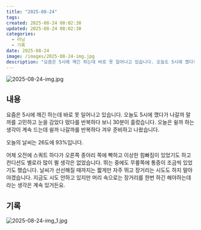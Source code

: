 ```yaml
---
title: "2025-08-24"
tags:
created: 2025-08-24 08:02:30
updated: 2025-08-24 08:02:30
categories:
  - 러닝
  - 기록
date: 2025-08-24
image: /images/2025-08-24-img.jpg
description: "요즘은 5시에 깨긴 하는데 바로 못 일어나고 있습니다. 오늘도 5시에 깼다가 나갈까 말까를 고민하고 눈을 감았다 떴다를 반복하다 보니 30분이 흘렀습니다. 오늘은 쉴까 하는 생각이 계속 드는데 쉴까 나갈까를 반복하다 겨우 준비하고 나왔습니다. 오늘의 날씨는 26도에 93%입니다. 어제 "
---
```


![2025-08-24-img.jpg](/images/2025-08-24-img.jpg)
 
 

## 내용

요즘은 5시에 깨긴 하는데 바로 못 일어나고 있습니다. 오늘도 5시에 깼다가 나갈까 말까를 고민하고 눈을 감았다 떴다를 반복하다 보니 30분이 흘렀습니다. 오늘은 쉴까 하는 생각이 계속 드는데 쉴까 나갈까를 반복하다 겨우 준비하고 나왔습니다.

오늘의 날씨는 26도에 93%입니다. 

어제 오전에 스쿼트 하다가 오른쪽 종아리 쪽에 빡하고 이상한 힘빠짐이 있었기도 하고 컨디션도 별로라 많이 뛸 생각은 없었습니다. 뛰는 중에도 무릎쪽에 통증이 조금씩 있었기도 했습니다. 날씨가 선선해질 때까지는 짧게만 자주 뛰고 장거리는 시도도 하지 말아야겠습니다. 지금도 시도 안하고 있지만 머리 속으로는 장거리를 한번 하긴 해야하는데 라는 생각은 계속 있거든요.

## 기록

 
 ![2025-08-24-img_1.jpg](/images/2025-08-24-img_1.jpg)
